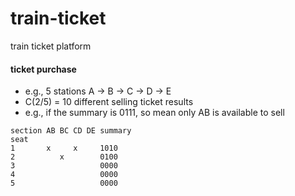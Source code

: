 # train-ticket

train ticket platform

#### ticket purchase

- e.g., 5 stations A -> B -> C -> D -> E
- C(2/5) = 10 different selling ticket results
- e.g., if the summary is 0111, so mean only AB is available to sell

```
section AB BC CD DE summary
seat
1       x     x     1010
2          x        0100
3                   0000
4                   0000
5                   0000

```
